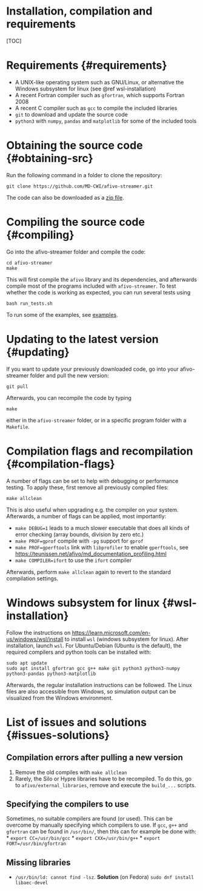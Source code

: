 # Installation, compilation and requirements

[TOC]

# Requirements {#requirements}

* A UNIX-like operating system such as GNU/Linux, or alternative the Windows subsystem for linux (see @ref wsl-installation)
* A recent Fortran compiler such as `gfortran`, which supports Fortran 2008
* A recent C compiler such as `gcc` to compile the included libraries
* `git` to download and update the source code
* `python3` with `numpy`, `pandas` and `matplotlib` for some of the included tools

# Obtaining the source code {#obtaining-src}

Run the following command in a folder to clone the repository:

    git clone https://github.com/MD-CWI/afivo-streamer.git

The code can also be downloaded as a [zip file](https://github.com/MD-CWI/afivo-streamer/archive/refs/heads/master.zip).

# Compiling the source code {#compiling}

Go into the afivo-streamer folder and compile the code:

    cd afivo-streamer
    make

This will first compile the `afivo` library and its dependencies, and afterwards compile most of the programs included with `afivo-streamer`. To test whether the code is working as expected, you can run several tests using

    bash run_tests.sh

To run some of the examples, see [examples](documentation/examples.md).

# Updating to the latest version {#updating}

If you want to update your previously downloaded code, go into your afivo-streamer folder and pull the new version:

    git pull

Afterwards, you can recompile the code by typing

    make

either in the `afivo-streamer` folder, or in a specific program folder with a `Makefile`.

# Compilation flags and recompilation {#compilation-flags}

A number of flags can be set to help with debugging or performance testing. To apply these, first remove all previously compiled files:

    make allclean

This is also useful when upgrading e.g. the compiler on your system. Afterwards, a number of flags can be applied, most importantly:

* `make DEBUG=1` leads to a much slower executable that does all kinds of error checking (array bounds, division by zero etc.)
* `make PROF=gprof` compile with `-pg` support for `gprof`
* `make PROF=gperftools` link with `libprofiler` to enable `gperftools`, see https://teunissen.net/afivo/md_documentation_profiling.html
* `make COMPILER=ifort` to use the `ifort` compiler

Afterwards, perform `make allclean` again to revert to the standard compilation settings.

# Windows subsystem for linux {#wsl-installation}

Follow the instructions on https://learn.microsoft.com/en-us/windows/wsl/install to install `wsl` (windows subsystem for linux). After installation, launch `wsl`. For Ubuntu/Debian (Ubuntu is the default), the required compilers and python tools can be installed with:

    sudo apt update
    sudo apt install gfortran gcc g++ make git python3 python3-numpy python3-pandas python3-matplotlib

Afterwards, the regular installation instructions can be followed. The Linux files are also accessible from Windows, so simulation output can be visualized from the Windows environment.

# List of issues and solutions {#issues-solutions}

## Compilation errors after pulling a new version

1. Remove the old compiles with `make allclean`
2. Rarely, the Silo or Hypre libraries have to be recompiled. To do this, go to `afivo/external_libraries`, remove  and execute the `build_...` scripts.

## Specifying the compilers to use

Sometimes, no suitable compilers are found (or used). This can be overcome by manually specifying which compilers to use. If `gcc`, `g++` and `gfortran` can be found in `/usr/bin/`, then this can  for example be done with:
    * `export CC=/usr/bin/gcc`
    * `export CXX=/usr/bin/g++`
    * `export FORT=/usr/bin/gfortran`

## Missing libraries

* `/usr/bin/ld: cannot find -lsz`. **Solution** (on Fedora) `sudo dnf install libaec-devel`
